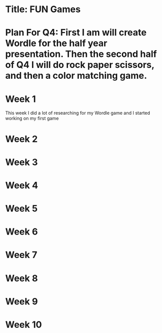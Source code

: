 # Title: FUN Games

# Plan For Q4: First I am will create Wordle for the half year presentation. Then the second half of Q4 I will do rock paper scissors, and then a color matching game.

# Week 1
This week I did a lot of researching for my Wordle game and I started working on my first game

# Week 2 

# Week 3

# Week 4

# Week 5

# Week 6

# Week 7

# Week 8

# Week 9

# Week 10
